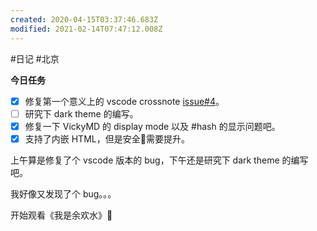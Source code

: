 ```yaml
---
created: 2020-04-15T03:37:46.683Z
modified: 2021-02-14T07:47:12.008Z
---
```

#日记 #北京

**今日任务**
- [x] 修复第一个意义上的 vscode crossnote [issue#4](https://github.com/0xGG/vscode-crossnote/issues/4)。
- [ ] 研究下 dark theme 的编写。
- [x] 修复一下 VickyMD 的 display mode 以及 #hash 的显示问题吧。  
- [x] 支持了内嵌 HTML，但是安全🔐需要提升。  
<!-- @timer "date":"Wed Apr 15 2020 11:38:43 GMT+0800 (China Standard Time)" -->
上午算是修复了个 vscode 版本的 bug，下午还是研究下 dark theme 的编写吧。

我好像又发现了个 bug。。。
<!-- @timer "date":"Wed Apr 15 2020 19:37:40 GMT+0800 (China Standard Time)" -->
开始观看《我是余欢水》:full_moon_with_face: 






